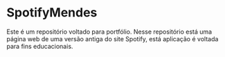 # SpotifyMendes
Este é um repositório voltado para portfólio. Nesse repositório está uma página web de uma versão antiga do site Spotify, está aplicação é voltada para fins educacionais.
